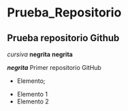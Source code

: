 # Prueba_Repositorio
## Prueba repositorio Github
*cursiva*
**negrita** __negrita__

**_negrita_**
Primer repositorio GitHub

* Elemento;
+ Elemento 1
+ Elemento 2
